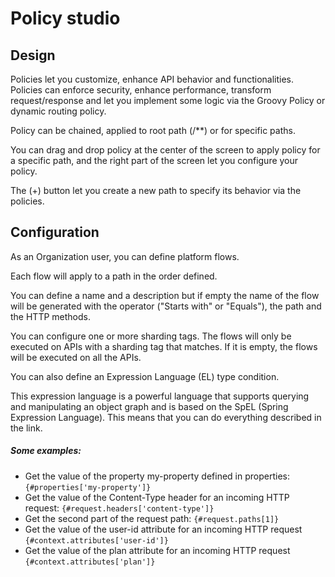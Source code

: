 # Policy studio

## Design

Policies let you customize, enhance API behavior and functionalities. Policies can enforce security, enhance performance, transform request/response and let you implement some logic via the Groovy Policy or dynamic routing policy.

Policy can be chained, applied to root path (/**) or for specific paths.

You can drag and drop policy at the center of the screen to apply policy for a specific path, and the right part of the screen let you configure your policy.

The (+) button let you create a new path to specify its behavior via the policies.

## Configuration

As an Organization user, you can define platform flows.

Each flow will apply to a path in the order defined.

You can define a name and a description but if empty the name of the flow will be generated with the operator ("Starts with" or "Equals"), the path and the HTTP methods.

You can configure one or more sharding tags.
The flows will only be executed on APIs with a sharding tag that matches.
If it is empty, the flows will be executed on all the APIs.

You can also define an Expression Language (EL) type condition.

This expression language is a powerful language that supports querying and manipulating an object graph and is based on the SpEL (Spring Expression Language). This means that you can do everything described in the link.

##### Some examples:
- Get the value of the property my-property defined in properties: `{#properties['my-property']}`
- Get the value of the Content-Type header for an incoming HTTP request: `{#request.headers['content-type']}`
- Get the second part of the request path: `{#request.paths[1]}`
- Get the value of the user-id attribute for an incoming HTTP request `{#context.attributes['user-id']}`
- Get the value of the plan attribute for an incoming HTTP request `{#context.attributes['plan']}`
